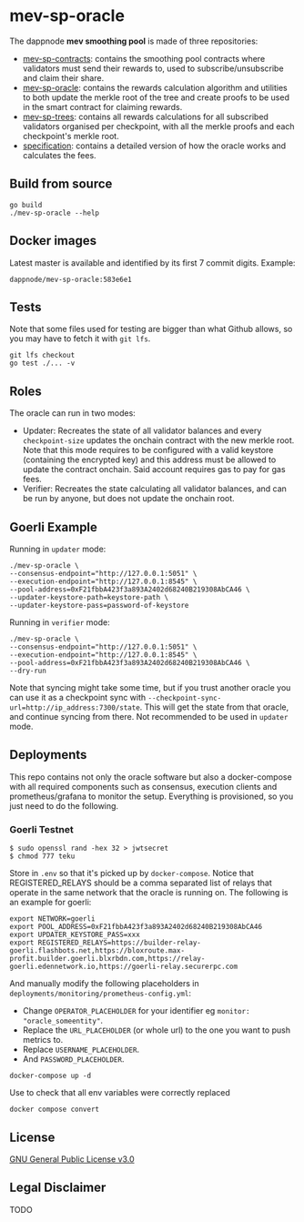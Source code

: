 # mev-sp-oracle

The dappnode **mev smoothing pool** is made of three repositories:
* [mev-sp-contracts](https://github.com/dappnode/mev-sp-contracts): contains the smoothing pool contracts where validators must send their rewards to, used to subscribe/unsubscribe and claim their share.
* [mev-sp-oracle](https://github.com/dappnode/mev-sp-oracle): contains the rewards calculation algorithm and utilities to both update the merkle root of the tree and create proofs to be used in the smart contract for claiming rewards.
* [mev-sp-trees](https://github.com/dappnode/mev-sp-trees): contains all rewards calculations for all subscribed validators organised per checkpoint, with all the merkle proofs and each checkpoint's merkle root.
* [specification](https://github.com/dappnode/mev-sp-oracle/blob/main/spec/README.md): contains a detailed version of how the oracle works and calculates the fees.

## Build from source

```
go build
./mev-sp-oracle --help
```

## Docker images

Latest master is available and identified by its first 7 commit digits. Example:
```
dappnode/mev-sp-oracle:583e6e1
```

## Tests

Note that some files used for testing are bigger than what Github allows, so you may have to fetch it with `git lfs`.
```
git lfs checkout
go test ./... -v
```

## Roles

The oracle can run in two modes:
* Updater: Recreates the state of all validator balances and every `checkpoint-size` updates the onchain contract with the new merkle root. Note that this mode requires to be configured with a valid keystore (containing the encrypted key) and this address must be allowed to update the contract onchain. Said account requires gas to pay for gas fees.
* Verifier: Recreates the state calculating all validator balances, and can be run by anyone, but does not update the onchain root.

## Goerli Example

Running in `updater` mode:

```
./mev-sp-oracle \
--consensus-endpoint="http://127.0.0.1:5051" \
--execution-endpoint="http://127.0.0.1:8545" \
--pool-address=0xF21fbbA423f3a893A2402d68240B219308AbCA46 \
--updater-keystore-path=keystore-path \
--updater-keystore-pass=password-of-keystore
```

Running in `verifier` mode:

```
./mev-sp-oracle \
--consensus-endpoint="http://127.0.0.1:5051" \
--execution-endpoint="http://127.0.0.1:8545" \
--pool-address=0xF21fbbA423f3a893A2402d68240B219308AbCA46 \
--dry-run
```

Note that syncing might take some time, but if you trust another oracle you can use it as a checkpoint sync with `--checkpoint-sync-url=http://ip_address:7300/state`. This will get the state from that oracle, and continue syncing from there. Not recommended to be used in `updater` mode.

## Deployments

This repo contains not only the oracle software but also a docker-compose with all required components such as consensus, execution clients and prometheus/grafana to monitor the setup. Everything is provisioned, so you just need to do the following.

### Goerli Testnet

```console
$ sudo openssl rand -hex 32 > jwtsecret
$ chmod 777 teku
```

Store in `.env` so that it's picked up by `docker-compose`. Notice that REGISTERED_RELAYS should be a comma separated list of relays that 
operate in the same network that the oracle is running on. The following is an example for goerli:

```
export NETWORK=goerli
export POOL_ADDRESS=0xF21fbbA423f3a893A2402d68240B219308AbCA46
export UPDATER_KEYSTORE_PASS=xxx
export REGISTERED_RELAYS=https://builder-relay-goerli.flashbots.net,https://bloxroute.max-profit.builder.goerli.blxrbdn.com,https://relay-goerli.edennetwork.io,https://goerli-relay.securerpc.com
```
And manually modify the following placeholders in `deployments/monitoring/prometheus-config.yml`:
* Change `OPERATOR_PLACEHOLDER` for your identifier eg `monitor: "oracle_someentity"`.
* Replace the `URL_PLACEHOLDER` (or whole url) to the one you want to push metrics to.
* Replace `USERNAME_PLACEHOLDER`.
* And `PASSWORD_PLACEHOLDER`.


```
docker-compose up -d
```

Use to check that all env variables were correctly replaced
```console
docker compose convert
```

## License

[GNU General Public License v3.0](https://github.com/dappnode/mev-sp-oracle/blob/main/LICENSE)

## Legal Disclaimer
TODO
